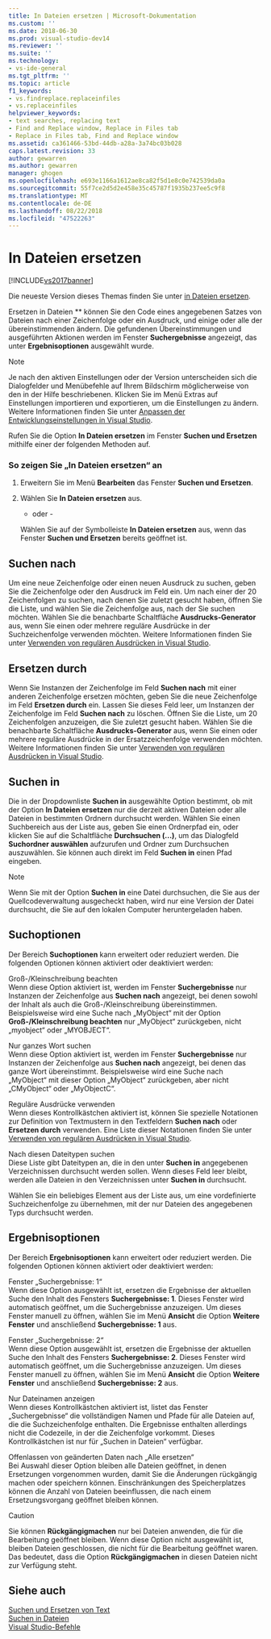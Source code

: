 ```yaml
---
title: In Dateien ersetzen | Microsoft-Dokumentation
ms.custom: ''
ms.date: 2018-06-30
ms.prod: visual-studio-dev14
ms.reviewer: ''
ms.suite: ''
ms.technology:
- vs-ide-general
ms.tgt_pltfrm: ''
ms.topic: article
f1_keywords:
- vs.findreplace.replaceinfiles
- vs.replaceinfiles
helpviewer_keywords:
- text searches, replacing text
- Find and Replace window, Replace in Files tab
- Replace in Files tab, Find and Replace window
ms.assetid: ca361466-53bd-44db-a28a-3a74bc03b028
caps.latest.revision: 33
author: gewarren
ms.author: gewarren
manager: ghogen
ms.openlocfilehash: e693e1166a1612ae8ca82f5d1e8c0e742539da0a
ms.sourcegitcommit: 55f7ce2d5d2e458e35c45787f1935b237ee5c9f8
ms.translationtype: MT
ms.contentlocale: de-DE
ms.lasthandoff: 08/22/2018
ms.locfileid: "47522263"
---
```

# <a name="replace-in-files"></a>In Dateien ersetzen
[!INCLUDE[vs2017banner](../includes/vs2017banner.md)]

Die neueste Version dieses Themas finden Sie unter [in Dateien ersetzen](https://docs.microsoft.com/visualstudio/ide/replace-in-files).  
  
Ersetzen in Dateien ** können Sie den Code eines angegebenen Satzes von Dateien nach einer Zeichenfolge oder ein Ausdruck, und einige oder alle der übereinstimmenden ändern. Die gefundenen Übereinstimmungen und ausgeführten Aktionen werden im Fenster **Suchergebnisse** angezeigt, das unter **Ergebnisoptionen** ausgewählt wurde.  
  
> [!NOTE]
>  Je nach den aktiven Einstellungen oder der Version unterscheiden sich die Dialogfelder und Menübefehle auf Ihrem Bildschirm möglicherweise von den in der Hilfe beschriebenen. Klicken Sie im Menü Extras auf Einstellungen importieren und exportieren, um die Einstellungen zu ändern. Weitere Informationen finden Sie unter [Anpassen der Entwicklungseinstellungen in Visual Studio](http://msdn.microsoft.com/en-us/22c4debb-4e31-47a8-8f19-16f328d7dcd3).  
  
 Rufen Sie die Option **In Dateien ersetzen** im Fenster **Suchen und Ersetzen** mithilfe einer der folgenden Methoden auf.  
  
### <a name="to-display-replace-in-files"></a>So zeigen Sie „In Dateien ersetzen“ an  
  
1.  Erweitern Sie im Menü **Bearbeiten** das Fenster **Suchen und Ersetzen**.  
  
2.  Wählen Sie **In Dateien ersetzen** aus.  
  
     - oder -  
  
     Wählen Sie auf der Symbolleiste **In Dateien ersetzen** aus, wenn das Fenster **Suchen und Ersetzen** bereits geöffnet ist.  
  
## <a name="find-what"></a>Suchen nach  
 Um eine neue Zeichenfolge oder einen neuen Ausdruck zu suchen, geben Sie die Zeichenfolge oder den Ausdruck im Feld ein. Um nach einer der 20 Zeichenfolgen zu suchen, nach denen Sie zuletzt gesucht haben, öffnen Sie die Liste, und wählen Sie die Zeichenfolge aus, nach der Sie suchen möchten. Wählen Sie die benachbarte Schaltfläche **Ausdrucks-Generator** aus, wenn Sie einen oder mehrere reguläre Ausdrücke in der Suchzeichenfolge verwenden möchten. Weitere Informationen finden Sie unter [Verwenden von regulären Ausdrücken in Visual Studio](../ide/using-regular-expressions-in-visual-studio.md).  
  
## <a name="replace-with"></a>Ersetzen durch  
 Wenn Sie Instanzen der Zeichenfolge im Feld **Suchen nach** mit einer anderen Zeichenfolge ersetzen möchten, geben Sie die neue Zeichenfolge im Feld **Ersetzen durch** ein. Lassen Sie dieses Feld leer, um Instanzen der Zeichenfolge im Feld **Suchen nach** zu löschen. Öffnen Sie die Liste, um 20 Zeichenfolgen anzuzeigen, die Sie zuletzt gesucht haben. Wählen Sie die benachbarte Schaltfläche **Ausdrucks-Generator** aus, wenn Sie einen oder mehrere reguläre Ausdrücke in der Ersatzzeichenfolge verwenden möchten. Weitere Informationen finden Sie unter [Verwenden von regulären Ausdrücken in Visual Studio](../ide/using-regular-expressions-in-visual-studio.md).  
  
## <a name="look-in"></a>Suchen in  
 Die in der Dropdownliste **Suchen in** ausgewählte Option bestimmt, ob mit der Option **In Dateien ersetzen** nur die derzeit aktiven Dateien oder alle Dateien in bestimmten Ordnern durchsucht werden. Wählen Sie einen Suchbereich aus der Liste aus, geben Sie einen Ordnerpfad ein, oder klicken Sie auf die Schaltfläche **Durchsuchen (...)**, um das Dialogfeld **Suchordner auswählen** aufzurufen und Ordner zum Durchsuchen auszuwählen. Sie können auch direkt im Feld **Suchen in** einen Pfad eingeben.  
  
> [!NOTE]
>  Wenn Sie mit der Option **Suchen in** eine Datei durchsuchen, die Sie aus der Quellcodeverwaltung ausgecheckt haben, wird nur eine Version der Datei durchsucht, die Sie auf den lokalen Computer heruntergeladen haben.  
  
## <a name="find-options"></a>Suchoptionen  
 Der Bereich **Suchoptionen** kann erweitert oder reduziert werden. Die folgenden Optionen können aktiviert oder deaktiviert werden:  
  
 Groß-/Kleinschreibung beachten  
 Wenn diese Option aktiviert ist, werden im Fenster **Suchergebnisse** nur Instanzen der Zeichenfolge aus **Suchen nach** angezeigt, bei denen sowohl der Inhalt als auch die Groß-/Kleinschreibung übereinstimmen. Beispielsweise wird eine Suche nach „MyObject“ mit der Option **Groß-/Kleinschreibung beachten** nur „MyObject“ zurückgeben, nicht „myobject“ oder „MYOBJECT“.  
  
 Nur ganzes Wort suchen  
 Wenn diese Option aktiviert ist, werden im Fenster **Suchergebnisse** nur Instanzen der Zeichenfolge aus **Suchen nach** angezeigt, bei denen das ganze Wort übereinstimmt. Beispielsweise wird eine Suche nach „MyObject“ mit dieser Option „MyObject“ zurückgeben, aber nicht „CMyObject“ oder „MyObjectC“.  
  
 Reguläre Ausdrücke verwenden  
 Wenn dieses Kontrollkästchen aktiviert ist, können Sie spezielle Notationen zur Definition von Textmustern in den Textfeldern **Suchen nach** oder **Ersetzen durch** verwenden. Eine Liste dieser Notationen finden Sie unter [Verwenden von regulären Ausdrücken in Visual Studio](../ide/using-regular-expressions-in-visual-studio.md).  
  
 Nach diesen Dateitypen suchen  
 Diese Liste gibt Dateitypen an, die in den unter **Suchen in** angegebenen Verzeichnissen durchsucht werden sollen. Wenn dieses Feld leer bleibt, werden alle Dateien in den Verzeichnissen unter **Suchen in** durchsucht.  
  
 Wählen Sie ein beliebiges Element aus der Liste aus, um eine vordefinierte Suchzeichenfolge zu übernehmen, mit der nur Dateien des angegebenen Typs durchsucht werden.  
  
## <a name="result-options"></a>Ergebnisoptionen  
 Der Bereich **Ergebnisoptionen** kann erweitert oder reduziert werden. Die folgenden Optionen können aktiviert oder deaktiviert werden:  
  
 Fenster „Suchergebnisse: 1“  
 Wenn diese Option ausgewählt ist, ersetzen die Ergebnisse der aktuellen Suche den Inhalt des Fensters **Suchergebnisse: 1**. Dieses Fenster wird automatisch geöffnet, um die Suchergebnisse anzuzeigen. Um dieses Fenster manuell zu öffnen, wählen Sie im Menü **Ansicht** die Option **Weitere Fenster** und anschließend **Suchergebnisse: 1** aus.  
  
 Fenster „Suchergebnisse: 2“  
 Wenn diese Option ausgewählt ist, ersetzen die Ergebnisse der aktuellen Suche den Inhalt des Fensters **Suchergebnisse: 2**. Dieses Fenster wird automatisch geöffnet, um die Suchergebnisse anzuzeigen. Um dieses Fenster manuell zu öffnen, wählen Sie im Menü **Ansicht** die Option **Weitere Fenster** und anschließend **Suchergebnisse: 2** aus.  
  
 Nur Dateinamen anzeigen  
 Wenn dieses Kontrollkästchen aktiviert ist, listet das Fenster „Suchergebnisse“ die vollständigen Namen und Pfade für alle Dateien auf, die die Suchzeichenfolge enthalten. Die Ergebnisse enthalten allerdings nicht die Codezeile, in der die Zeichenfolge vorkommt. Dieses Kontrollkästchen ist nur für „Suchen in Dateien“ verfügbar.  
  
 Offenlassen von geänderten Daten nach „Alle ersetzen“  
 Bei Auswahl dieser Option bleiben alle Dateien geöffnet, in denen Ersetzungen vorgenommen wurden, damit Sie die Änderungen rückgängig machen oder speichern können. Einschränkungen des Speicherplatzes können die Anzahl von Dateien beeinflussen, die nach einem Ersetzungsvorgang geöffnet bleiben können.  
  
> [!CAUTION]
>  Sie können **Rückgängigmachen** nur bei Dateien anwenden, die für die Bearbeitung geöffnet bleiben. Wenn diese Option nicht ausgewählt ist, bleiben Dateien geschlossen, die nicht für die Bearbeitung geöffnet waren. Das bedeutet, dass die Option **Rückgängigmachen** in diesen Dateien nicht zur Verfügung steht.  
  
## <a name="see-also"></a>Siehe auch  
 [Suchen und Ersetzen von Text](../ide/finding-and-replacing-text.md)   
 [Suchen in Dateien](../ide/find-in-files.md)   
 [Visual Studio-Befehle](../ide/reference/visual-studio-commands.md)



